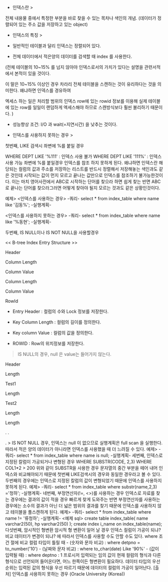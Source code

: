 * 인덱스란 >

전체 내용물 중에서 특정한 부분을 바로 찾을 수 있는 목차나 색인의 개념.  (데이터가 정렬되어 있는 주소 값을 저장하고 있는 object)



* 인덱스의 특징 >
- 일반적인 테이블과 달리 인덱스는 정렬되어 있다.

- 전체 데이터에서 적은양의 데이터를 검색할 때 index 를 사용한다.

(전체 테이블의 10~15% 를 넘지 않아야 인덱스로서의 가치가 있다는 설명을 관련서적에서 본적이 있을 것이다.

이 말은 10~15% 이상인 경우 차라리 전체 테이블을 스캔하는 것이 유리하다는 것을 의미한다. 왜냐하면 인덱스를 경유하여

엑세스 하는 일은 처리할 범위의 인덱스 row에 있는 rowid 정보를 이용해 실제 테이블에 있는 row를 일일이 랜덤하게 엑세스해야 하므로 스캔방식보다 훨씬 불리하기 때문이다. )

- 성능향상 조건:   I/O 과 wait(=지연시간) 을 낮추는 것이다.


* 인덱스를 사용하지 못하는 경우 >

첫번째, LIKE 검색시 좌변에 %를 붙일 경우

  WHERE DEPT LIKE '%111' : 인덱스 사용 불가
  WHERE DEPT LIKE '111%' : 인덱스 사용 가능
  좌변에 %를 붙일경우 인덱스를 참조 하지 못하게 된다. 왜냐하면 인덱스란 해당되는 컬럼의 값과 주소를 저장하는 리스트를 반드시 정렬해서 저장해놓는 색인과도 같은 것인데 시작되는 값이 먼지 모르고 끝나는 값만으로 인덱스를 참조하기 불가능한것이다. 이는 마치 영어사전에서 ABC로 시작하는 단어를 찾으라 하면 쉽게 찾는 반면 ABC로 끝나는 단어를 찾으라그러면 어떻게 찾아야 될지 모르는 것과도 같은 상황인것이다.

예제>
<인덱스를 사용하는 경우>
-쿼리-
select * from index_table
where name like '김동%';
-실행계획-


<인덱스를 사용하지 못하는 경우>
-쿼리-
select * from index_table
where name like '%동현';
-실행계획-



두번째, IS NULL이나 IS NOT NULL을 사용할경우

<< B-tree Index Entry Structure >>

Header

Column Length

Column Value

Column Length

Column Value

RowId

- Entry Header : 컬럼의 수와 Lock 정보를 저장한다.

- Key Column Length : 컬럼의 길이를 정의한다.

- Key column Value : 컬럼의 값을 정의한다.

- ROWID : Row의 위치정보를 저장한다.


> IS NULL의 경우, null 은 value는 들어가지 않는다.



Header

Length

Test1

Length

Test2

Length

Length

.
.

<?xml:namespace prefix = o />.



> IS NOT NULL 경우, 인덱스는 null 이 없으므로 실행계획은 full scan 을 실행한다. 따라서 적은 양의 데이터가 아니라면 인덱스를 사용했을 때 더 느려질 수 있다.


예제>
-쿼리-
select * from index_table
where name is null;
-실행계획-


세번째, 인덱스로 지정된 칼럼이 가공되거나 변형된 경우

  WHERE SUBSTR(CODE, 2,3)
  WHERE COL1*2 > 200
  위와 같이 SUBSTR을 사용한 경우 문자열의 중간 부분을 떼어 내어 인덱스와 비교해야되기 때문에 첫번째 LIKE검색시의 경우와 동일한 경우라고 볼 수 있다. 두번째의 경우에는 인덱스로 지정된 칼럼의 값이 변형되었기 때문에 인덱스를 사용하지 못하게 된다.
예제>
-쿼리-
select * from index_table
where substr(name,2,3) ='청하';
-실행계획-



네번째, 부정연산자(!=, <>)를 사용하는 경우

  인덱스로 자료를 찾는 경우에는 결과의 값이 적을 경우 빠르게 찾게 도와주는 반면 부정연산자를 사용하는 경우에는 소수의 결과가 아닌 더 넓은 범위의 결과를 찾기 때문에 인덱스를 사용하지 않고 테이블을 풀스캔하게 된다.
예제>
-쿼리-
select * from index_table
where name != '류청하';
-실행계획-



<예제 sql>
create table index_table(
 name varchar2(50),
 hp varchar2(50)
);
create index i_name on index_table(name);

다섯번째, 암시적인 형변환

암시적 형 변환이 일어 날 경우 인덱스 컬럼이 가공이 되냐? 비교 데이터가 변경이 되냐? 에 따라서 인덱스를 사용할 수도 안할 수도 있다.



where 조건 절에 비교 컬럼 타입이 틀릴 때

- (숫자와 문자 비교) : where detpno = to_number('10')

- (날짜와 문자 비교) : where  to_char(date) Like '90%'

- (값이 입력될 때) : where deptno : 1

프로시저 입력되는 임의 값이 현재 컬럼의 형식과 다른 형식으로 선언되어 들어온다면,  어느 한쪽이든 형변환이 필요하다. 데이터 타입의 우선순위는 입력된 값의 형식을 우선 따르기 때문에 데이터의 컬럼의 가공이 일어난다.

[출처] 인덱스를 사용하지 못하는 경우 (Oracle University (Korea))
